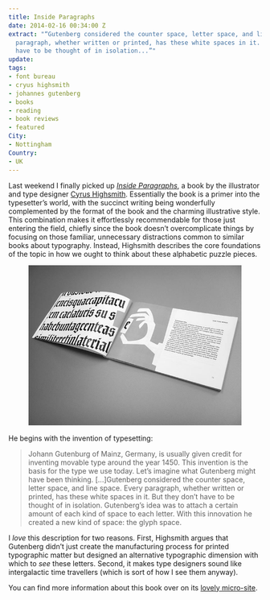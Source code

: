 ```yaml
---
title: Inside Paragraphs
date: 2014-02-16 00:34:00 Z
extract: "“Gutenberg considered the counter space, letter space, and line space. Every
  paragraph, whether written or printed, has these white spaces in it. But they don’t
  have to be thought of in isolation...”"
update: 
tags:
- font bureau
- cryus highsmith
- johannes gutenberg
- books
- reading
- book reviews
- featured
City:
- Nottingham
Country:
- UK
---
```


Last weekend I finally picked up *[Inside Paragraphs](http://insideparagraphs.com/)*, a book by the illustrator and type designer [Cyrus Highsmith](http://www.fontbureau.com/people/cyrushighsmith/). Essentially the book is a primer into the typesetter’s world, with the succinct writing being wonderfully complemented by the format of the book and the charming illustrative style. This combination makes it effortlessly recommendable for those just entering the field, chiefly since the book doesn’t overcomplicate things by focusing on those familiar, unnecessary distractions common to similar books about typography. Instead, Highsmith describes the core foundations of the topic in how we ought to think about these alphabetic puzzle pieces.

<figure> 
<img alt="A picture showing a spread from Inside Parapgraphs" src="/uploads/inside-paragraphs.jpg" />
</figure>

He begins with the invention of typesetting:

> Johann Gutenburg of Mainz, Germany, is usually given credit for inventing movable type around the year 1450. This invention is the basis for the type we use today. Let’s imagine what Gutenberg might have been thinking. [...]Gutenberg considered the counter space, letter space, and line space. Every paragraph, whether written or printed, has these white spaces in it. But they don’t have to be thought of in isolation. Gutenberg’s idea was to attach a certain amount of each kind of space to each letter. With this innovation he created a new kind of space: the glyph space.

I *love* this description for two reasons. First, Highsmith argues that Gutenberg didn’t just create the manufacturing process for printed typographic matter but designed an alternative typographic dimension with which to *see* these letters. Second, it makes type designers sound like intergalactic time travellers (which is sort of how I see them anyway). 

You can find more information about this book over on its [lovely micro-site](http://insideparagraphs.com/).
